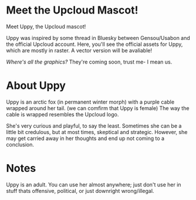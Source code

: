 # Meet the Upcloud Mascot!
Meet Uppy, the Upcloud mascot!

Uppy was inspired by some thread in Bluesky between Gensou/Usabon and the official Upcloud account. Here, you'll see the official assets for Uppy, which are mostly in raster. A vector version will be avaliable!

*Where's all the graphics?*
They're coming soon, trust me- I mean us. 

# About Uppy
Uppy is an arctic fox (in permanent winter morph) with a purple cable wrapped around her tail. (we can comfirm that Uppy is female) The way the cable is wrapped resembles the Upcloud logo.

She's very curious and playful, to say the least. Sometimes she can be a little bit credulous, but at most times, skeptical and strategic. However, she may get carried away in her thoughts and end up not coming to a conclusion.

# Notes
Uppy is an adult. 
You can use her almost anywhere; just don't use her in stuff thats offensive, political, or just downright wrong/illegal.
